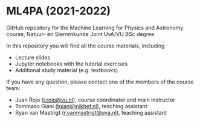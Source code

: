 # ML4PA (2021-2022)
GitHub repository for the Machine Learning for Physics and Astronomy course, Natuur- en Sterrenkunde Joint UvA/VU BSc degree

In this repository you will find all the course materials, including

- Lecture slides
- Jupyter notebooks with the tutorial exercises
- Additional study material (e.g. textbooks)

If you have any question, please contact one of the members of the course team:

- Juan Rojo (j.rojo@vu.nl), course coordinator and main instructor
- Tommaso Giani (tgiani@nikhef.nl), teaching assistant
- Ryan van Mastrigt (r.vanmastrigt@uva.nl), teaching assistant
